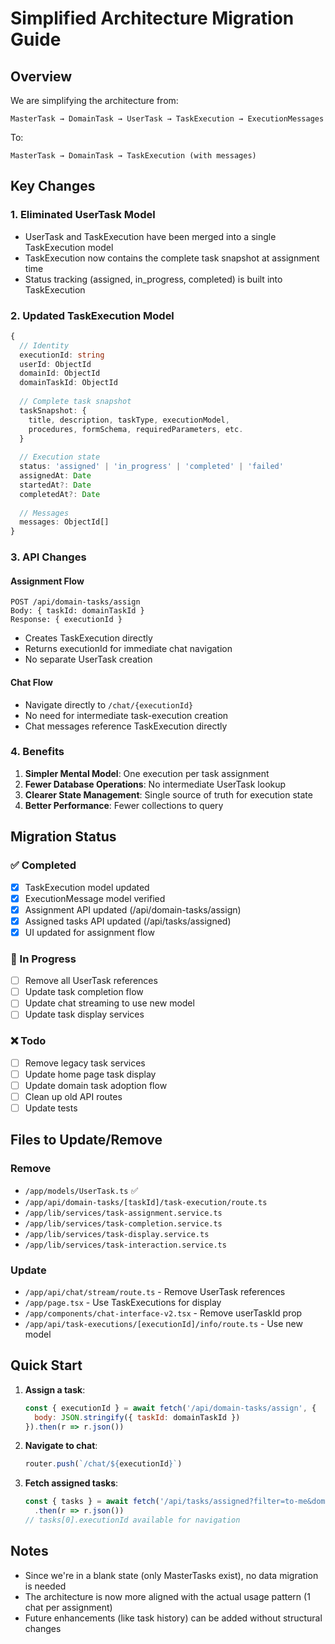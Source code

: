 # Simplified Architecture Migration Guide

## Overview

We are simplifying the architecture from:
```
MasterTask → DomainTask → UserTask → TaskExecution → ExecutionMessages
```

To:
```
MasterTask → DomainTask → TaskExecution (with messages)
```

## Key Changes

### 1. Eliminated UserTask Model
- UserTask and TaskExecution have been merged into a single TaskExecution model
- TaskExecution now contains the complete task snapshot at assignment time
- Status tracking (assigned, in_progress, completed) is built into TaskExecution

### 2. Updated TaskExecution Model
```typescript
{
  // Identity
  executionId: string
  userId: ObjectId
  domainId: ObjectId
  domainTaskId: ObjectId
  
  // Complete task snapshot
  taskSnapshot: {
    title, description, taskType, executionModel, 
    procedures, formSchema, requiredParameters, etc.
  }
  
  // Execution state
  status: 'assigned' | 'in_progress' | 'completed' | 'failed'
  assignedAt: Date
  startedAt?: Date
  completedAt?: Date
  
  // Messages
  messages: ObjectId[]
}
```

### 3. API Changes

#### Assignment Flow
```
POST /api/domain-tasks/assign
Body: { taskId: domainTaskId }
Response: { executionId }
```
- Creates TaskExecution directly
- Returns executionId for immediate chat navigation
- No separate UserTask creation

#### Chat Flow
- Navigate directly to `/chat/{executionId}`
- No need for intermediate task-execution creation
- Chat messages reference TaskExecution directly

### 4. Benefits

1. **Simpler Mental Model**: One execution per task assignment
2. **Fewer Database Operations**: No intermediate UserTask lookup
3. **Clearer State Management**: Single source of truth for execution state
4. **Better Performance**: Fewer collections to query

## Migration Status

### ✅ Completed
- [x] TaskExecution model updated
- [x] ExecutionMessage model verified
- [x] Assignment API updated (/api/domain-tasks/assign)
- [x] Assigned tasks API updated (/api/tasks/assigned)
- [x] UI updated for assignment flow

### 🚧 In Progress
- [ ] Remove all UserTask references
- [ ] Update task completion flow
- [ ] Update chat streaming to use new model
- [ ] Update task display services

### ❌ Todo
- [ ] Remove legacy task services
- [ ] Update home page task display
- [ ] Update domain task adoption flow
- [ ] Clean up old API routes
- [ ] Update tests

## Files to Update/Remove

### Remove
- `/app/models/UserTask.ts` ✅
- `/app/api/domain-tasks/[taskId]/task-execution/route.ts`
- `/app/lib/services/task-assignment.service.ts`
- `/app/lib/services/task-completion.service.ts`
- `/app/lib/services/task-display.service.ts`
- `/app/lib/services/task-interaction.service.ts`

### Update
- `/app/api/chat/stream/route.ts` - Remove UserTask references
- `/app/page.tsx` - Use TaskExecutions for display
- `/app/components/chat-interface-v2.tsx` - Remove userTaskId prop
- `/app/api/task-executions/[executionId]/info/route.ts` - Use new model

## Quick Start

1. **Assign a task**: 
   ```javascript
   const { executionId } = await fetch('/api/domain-tasks/assign', {
     body: JSON.stringify({ taskId: domainTaskId })
   }).then(r => r.json())
   ```

2. **Navigate to chat**:
   ```javascript
   router.push(`/chat/${executionId}`)
   ```

3. **Fetch assigned tasks**:
   ```javascript
   const { tasks } = await fetch('/api/tasks/assigned?filter=to-me&domain=X')
     .then(r => r.json())
   // tasks[0].executionId available for navigation
   ```

## Notes

- Since we're in a blank state (only MasterTasks exist), no data migration is needed
- The architecture is now more aligned with the actual usage pattern (1 chat per assignment)
- Future enhancements (like task history) can be added without structural changes